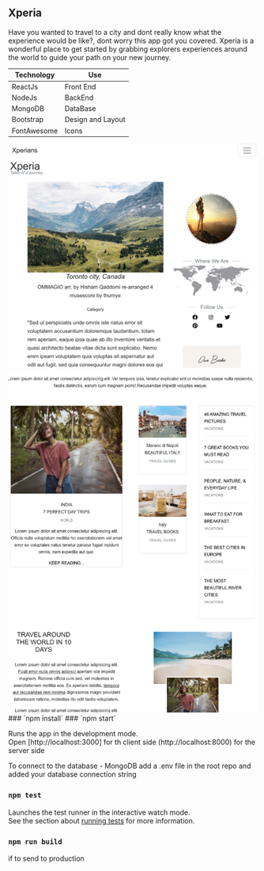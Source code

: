 

## Xperia

Have you wanted to travel to a city and dont really know what the experience would be like?, dont worry this app got you covered. Xperia is a wonderful place to get started by grabbing explorers experiences around the world to guide your path on your new journey.


| Technology | Use |
| --- | --- |
| ReactJs |Front End  |
| NodeJs | BackEnd |
| MongoDB | DataBase |
| Bootstrap | Design and Layout |
| FontAwesome | Icons |


<img src="./src/Public/Image/screenshot1.png" alt="screenshot" max-width= "200">
<img src="./src/Public/Image/screenshot2.png" alt="screenshot" max-width= "200">
### `npm install`
### `npm start`

Runs the app in the development mode.<br />
Open [http://localhost:3000] for th client side
(http://localhost:8000) for the server side

To connect to the database - MongoDB
add a .env file in the root repo and added your database connection string

### `npm test`

Launches the test runner in the interactive watch mode.<br />
See the section about [running tests](https://facebook.github.io/create-react-app/docs/running-tests) for more information.

### `npm run build`
 if to send to production